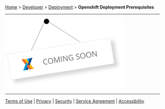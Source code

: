 [Home](index) > [Developer](Developer) > [Deployment](Deployment) > **Openshift Deployment Prerequisites**
***

![image](images/coming-soon.png)

***
[Terms of Use](Terms-of-Use) | [Privacy](Privacy) | [Security](Security) | [Service Agreement](Service-Agreement) | [Accessibility](Accessibility)